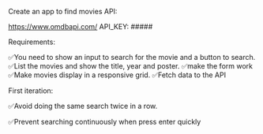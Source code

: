 Create an app to find movies
API:

https://www.omdbapi.com/
API_KEY: #####


Requirements:

✅You need to show an input to search for the movie and a button to search.
✅List the movies and show the title, year and poster.
✅make the form work
✅Make movies display in a responsive grid.
✅Fetch data to the API

First iteration: 

✅Avoid doing the same search twice in a row.

✅Prevent searching continuously when press enter quickly
